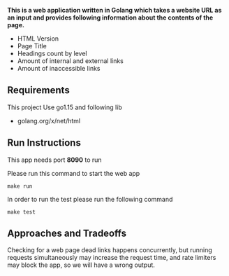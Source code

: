 **This is a web application written in Golang which takes a website URL as an input and provides following information about the contents of the page.** 

- HTML Version
- Page Title
- Headings count by level
- Amount of internal and external links
- Amount of inaccessible links

## Requirements

This project Use go1.15 and following lib
- golang.org/x/net/html

## Run Instructions

This app needs port **8090** to run

Please run this command to start the web app

    make run

In order to run the test please run the following command

    make test

##  Approaches and Tradeoffs

Checking for a web page dead links happens concurrently, but running requests simultaneously may increase the request time, and rate limiters may block the app, so we will have a wrong output.
